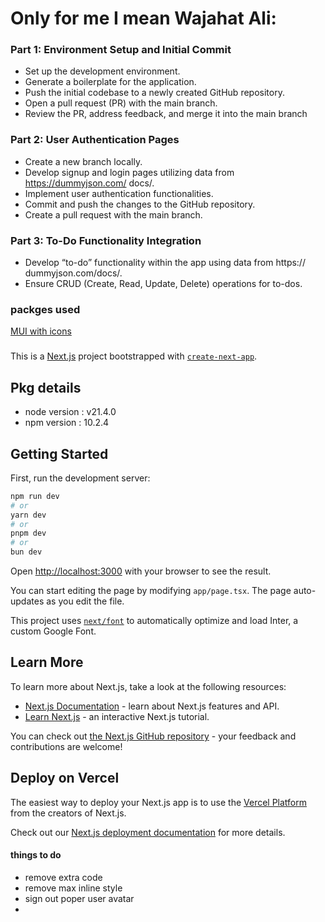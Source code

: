 <!-- should be removed -->
# Only for me I mean Wajahat Ali:

### Part 1: Environment Setup and Initial Commit
  - Set up the development environment.
  - Generate a boilerplate for the application.
  - Push the initial codebase to a newly created GitHub repository.
  - Open a pull request (PR) with the main branch.
  - Review the PR, address feedback, and merge it into the main branch
### Part 2: User Authentication Pages
  - Create a new branch locally.
  - Develop signup and login pages utilizing data from https://dummyjson.com/
docs/.
  - Implement user authentication functionalities.
  - Commit and push the changes to the GitHub repository.
  - Create a pull request with the main branch.

### Part 3: To-Do Functionality Integration
  - Develop “to-do” functionality within the app using data from https://
dummyjson.com/docs/.
  - Ensure CRUD (Create, Read, Update, Delete) operations for to-dos.

### packges used
[MUI with icons](https://mui.com/material-ui/getting-started/installation/)


### 

This is a [Next.js](https://nextjs.org/) project bootstrapped with [`create-next-app`](https://github.com/vercel/next.js/tree/canary/packages/create-next-app).

## Pkg details
- node version : v21.4.0
- npm version : 10.2.4


## Getting Started

First, run the development server:

```bash
npm run dev
# or
yarn dev
# or
pnpm dev
# or
bun dev
```

Open [http://localhost:3000](http://localhost:3000) with your browser to see the result.

You can start editing the page by modifying `app/page.tsx`. The page auto-updates as you edit the file.

This project uses [`next/font`](https://nextjs.org/docs/basic-features/font-optimization) to automatically optimize and load Inter, a custom Google Font.

## Learn More

To learn more about Next.js, take a look at the following resources:

- [Next.js Documentation](https://nextjs.org/docs) - learn about Next.js features and API.
- [Learn Next.js](https://nextjs.org/learn) - an interactive Next.js tutorial.

You can check out [the Next.js GitHub repository](https://github.com/vercel/next.js/) - your feedback and contributions are welcome!

## Deploy on Vercel

The easiest way to deploy your Next.js app is to use the [Vercel Platform](https://vercel.com/new?utm_medium=default-template&filter=next.js&utm_source=create-next-app&utm_campaign=create-next-app-readme) from the creators of Next.js.

Check out our [Next.js deployment documentation](https://nextjs.org/docs/deployment) for more details.

#### things to do 
- remove extra code
- remove max inline style
- sign out poper user avatar
- 
